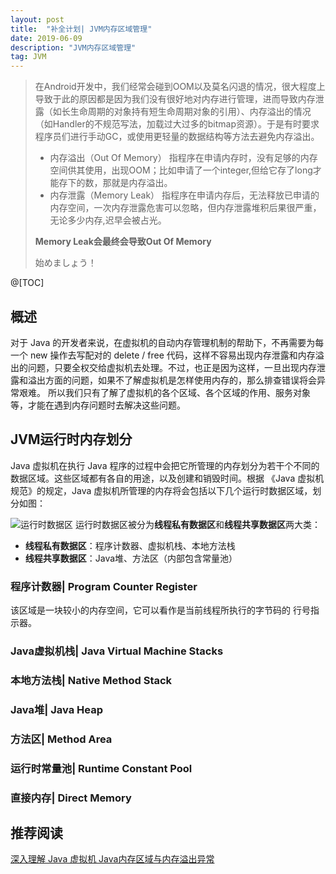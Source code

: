 ```yaml
---
layout: post  
title:  "补全计划| JVM内存区域管理"  
date: 2019-06-09  
description: "JVM内存区域管理"
tag: JVM
---
```

> 在Android开发中，我们经常会碰到OOM以及莫名闪退的情况，很大程度上导致于此的原因都是因为我们没有很好地对内存进行管理，进而导致内存泄露（如长生命周期的对象持有短生命周期对象的引用）、内存溢出的情况（如Handler的不规范写法，加载过大过多的bitmap资源）。于是有时要求程序员们进行手动GC，或使用更轻量的数据结构等方法去避免内存溢出。
> - 内存溢出（Out Of Memory）
> 指程序在申请内存时，没有足够的内存空间供其使用，出现OOM；比如申请了一个integer,但给它存了long才能存下的数，那就是内存溢出。
> - 内存泄露（Memory Leak）
> 指程序在申请内存后，无法释放已申请的内存空间，一次内存泄露危害可以忽略，但内存泄露堆积后果很严重，无论多少内存,迟早会被占光。
> 
> **Memory Leak会最终会导致Out Of Memory**
>
>始めましょう！

@[TOC]
## 概述
对于 Java 的开发者来说，在虚拟机的自动内存管理机制的帮助下，不再需要为每一个 new 操作去写配对的 delete / free 代码，这样不容易出现内存泄露和内存溢出的问题，只要全权交给虚拟机去处理。不过，也正是因为这样，一旦出现内存泄露和溢出方面的问题，如果不了解虚拟机是怎样使用内存的，那么排查错误将会异常艰难。
所以我们只有了解了虚拟机的各个区域、各个区域的作用、服务对象等，才能在遇到内存问题时去解决这些问题。

## JVM运行时内存划分
Java 虚拟机在执行 Java 程序的过程中会把它所管理的内存划分为若干个不同的数据区域。这些区域都有各自的用途，以及创建和销毁时间。根据 《Java 虚拟机规范》的规定，Java 虚拟机所管理的内存将会包括以下几个运行时数据区域，划分如图：

![运行时数据区](https://upload-images.jianshu.io/upload_images/1034114-fa90714fb1a57b13.png?imageMogr2/auto-orient/strip%7CimageView2/2/w/536/format/webp)
运行时数据区被分为**线程私有数据区**和**线程共享数据区**两大类：
- **线程私有数据区**：程序计数器、虚拟机栈、本地方法栈
- **线程共享数据区**：Java堆、方法区（内部包含常量池）
### 程序计数器| Program Counter Register
该区域是一块较小的内存空间，它可以看作是当前线程所执行的字节码的 行号指示器。
### Java虚拟机栈| Java Virtual Machine Stacks
### 本地方法栈| Native Method Stack
### Java堆| Java Heap
### 方法区| Method Area
### 运行时常量池| Runtime Constant Pool
### 直接内存| Direct Memory
## 推荐阅读
[深入理解 Java 虚拟机  Java内存区域与内存溢出异常](https://www.jianshu.com/p/989c90f339b9)